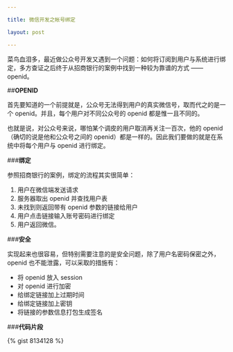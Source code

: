 ```yaml
---

title: 微信开发之帐号绑定

layout: post

---
```

菜鸟血泪多，最近做公众号开发又遇到一个问题：如何将订阅到用户与系统进行绑定，多方查证之后终于从招商银行的案例中找到一种较为靠谱的方式 —— openid。

##**OPENID**

首先要知道的一个前提就是，公众号无法得到用户的真实微信号，取而代之的是一个 openid。并且，每个用户对不同公众号的 openid 都是惟一且不同的。

也就是说，对公众号来说，哪怕某个调皮的用户取消再关注一百次，他的 openid（确切的说是他和公众号之间的 openid）都是一样的。因此我们要做的就是在系统中将每个用户与 openid 进行绑定。

###**绑定**

参照招商银行的案例，绑定的流程其实很简单：

1. 用户在微信端发送请求
2. 服务器取出 openid 并查找用户表
3. 未找到则返回带有 openid 参数的链接给用户
4. 用户点击链接输入账号密码进行绑定
5. 用户返回微信。

###**安全**

实现起来也很容易，但特别需要注意的是安全问题，除了用户名密码保密之外，openid 也不能泄露，可以采取的措施有：

* 将 openid 放入 session
* 对 openid 进行加密
* 给绑定链接加上过期时间
* 给绑定链接加上密钥
* 将链接的参数信息打包生成签名

###**代码片段**

{% gist 8134128 %}